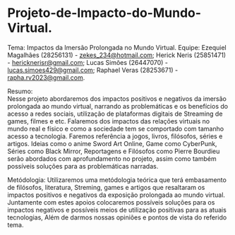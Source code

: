 # Projeto-de-Impacto-do-Mundo-Virtual.

Tema: Impactos da Imersão Prolongada no Mundo Virtual.
Equipe: Ezequiel Magalhães (28256131) - zekes_234@hotmail.com;
        Herick Neris (25851471) - hericknerisr@gmail.com;
        Lucas Simões (26447070) - lucas.simoes429@gmail.com;
        Raphael Veras (28253671) - rapha.rv2023@gmail.com.
        
Resumo:  
          Nesse projeto abordaremos dos impactos positivos e negativos da imersão prolongada ao mundo virtual, narrando as problemáticas e os benefícios do acesso a redes sociais, utilização de plataformas digitais de Streaming de games, filmes e etc. Falaremos dos impactos das relações virtuais no mundo real e físico e como a sociedade tem se comportado com tamanho acesso a tecnologia. Faremos referência a jogos, livros, filósofos, séries e artigos. Ideias como o anime Sword Art Online, Game como CyberPunk, Séries como Black Mirror, Reportagens e Filósofos como Pierre Bourdieu serão abordados com aprofundamento no projeto, assim como também possíveis soluções para as problemáticas narradas.

Metódologia: 
          Utilizaremos uma metódologia teórica que terá embasamento de filósofos, literatura, Streming, games e artigos que resaltaram os impactos positivos e negativos da exposição prolongada ao mundo virtual. Juntamente com estes apoios colocaremos possíveis soluções para os impactos negativos e possíveis meios de utilização positivas para as atuais tecnologias, Além de darmos nossas opiniões e pontos de vista do referido tema.
